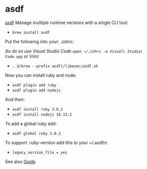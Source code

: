 # asdf

[asdf](https://asdf-vm.com/) Manage multiple runtime versions with a single CLI tool:

- ```brew install asdf```

Put the following into your: .zshrc:

_(to do so use Visual Studio Code `open ~/.zshrc -a Visual\ Studio\ Code.app` or Vim)_

- ```. $(brew --prefix asdf)/libexec/asdf.sh```

Now you can install ruby and node:

- ```asdf plugin add ruby```
- ```asdf plugin add nodejs```

And then:

- ```asdf install ruby 3.0.2```
- ```asdf install nodejs 16.13.2```

To add a global ruby add:

- ```asdf global ruby 3.0.2```

To support .ruby-version add this to your ~/.asdfrc

- ```legacy_version_file = yes```

See also [Guide](https://asdf-vm.com/guide/getting-started.html#using-existing-tool-version-files)
